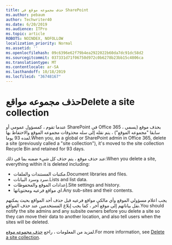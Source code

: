 ```yaml
---
title: حذف مجموعه موقع في SharePoint
ms.author: pebaum
author: Techwriter40
ms.date: 6/20/2019
ms.audience: ITPro
ms.topic: article
ROBOTS: NOINDEX, NOFOLLOW
localization_priority: Normal
ms.assetid: ''
ms.openlocfilehash: 09c6396e62f79b4ea2922022b60da7dc91dc58d2
ms.sourcegitcommit: 037331d71f06750d972c0b6278b23bb15c4806ca
ms.translationtype: MT
ms.contentlocale: ar-SA
ms.lasthandoff: 10/18/2019
ms.locfileid: "36748167"
---
```

# <a name="delete-a-site-collection"></a><span data-ttu-id="550ea-102">حذف مجموعه مواقع</span><span class="sxs-lookup"><span data-stu-id="550ea-102">Delete a site collection</span></span>

<span data-ttu-id="550ea-103">عندما تقوم ، كمسؤول عمومي أو SharePoint في Office 365 ، بحذف موقع (يسمي سابقا "مجموعه الموقع") ، يتم نقله إلى سله محذوفات مجموعه الموقع والاحتفاظ بها لمده 93 يوما.</span><span class="sxs-lookup"><span data-stu-id="550ea-103">When you, as a global or SharePoint admin in Office 365, delete a site (previously called a "site collection"), it's moved to the site collection Recycle Bin and retained for 93 days.</span></span> 

<span data-ttu-id="550ea-104">عند حذف موقع ، يتم حذف كل شيء ضمنه بما في ذلك:</span><span class="sxs-lookup"><span data-stu-id="550ea-104">When you delete a site, everything within it is deleted including:</span></span>

- <span data-ttu-id="550ea-105">مكتبات المستندات والملفات.</span><span class="sxs-lookup"><span data-stu-id="550ea-105">Document libraries and files.</span></span>
- <span data-ttu-id="550ea-106">سرد وسرد البيانات.</span><span class="sxs-lookup"><span data-stu-id="550ea-106">Lists and list data.</span></span>
- <span data-ttu-id="550ea-107">إعدادات الموقع والمحفوظات.</span><span class="sxs-lookup"><span data-stu-id="550ea-107">Site settings and history.</span></span>
- <span data-ttu-id="550ea-108">اي مواقع فرعيه ومحتوياتها.</span><span class="sxs-lookup"><span data-stu-id="550ea-108">Any sub-sites and their contents.</span></span>

<span data-ttu-id="550ea-109">يجب اعلام مسؤولي الموقع وأي مالكي مواقع فرعيه قبل حذف أحد المواقع بحيث يمكنهم نقل بياناتهم إلى موقع آخر ، كما يجب إبلاغ المستخدمين عند حذف المواقع.</span><span class="sxs-lookup"><span data-stu-id="550ea-109">You should notify the site admins and any subsite owners before you delete a site so they can move their data to another location, and also tell users when the sites will be deleted.</span></span> 

<span data-ttu-id="550ea-110">لمزيد من المعلومات ، راجع [حذف مجموعه موقع](https://docs.microsoft.com/sharepoint/delete-site-collection).</span><span class="sxs-lookup"><span data-stu-id="550ea-110">For more information, see [Delete a site collection](https://docs.microsoft.com/sharepoint/delete-site-collection).</span></span> 